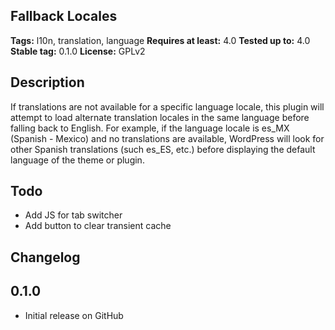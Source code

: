 ## Fallback Locales ##

**Tags:** l10n, translation, language
**Requires at least:** 4.0
**Tested up to:** 4.0
**Stable tag:** 0.1.0
**License:** GPLv2

## Description ##

If translations are not available for a specific language locale, this plugin will attempt to load alternate translation locales in the same language before falling back to English.  For example, if the language locale is es_MX (Spanish - Mexico) and no translations are available, WordPress will look for other Spanish translations (such es_ES, etc.) before displaying the default language of the theme or plugin.

## Todo ##

* Add JS for tab switcher
* Add button to clear transient cache

## Changelog ##

0.1.0
---

* Initial release on GitHub